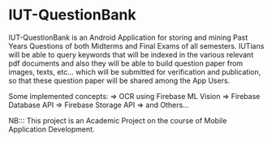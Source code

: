 # IUT-QuestionBank
IUT-QuestionBank is an Android Application for storing and mining Past Years Questions of both Midterms and Final Exams of all semesters. IUTians will be able to query keywords that will be indexed in the various relevant pdf documents and also they will be able to build question paper from images, texts, etc... which will be submitted for verification and publication, so that these question paper will be shared among the App Users.

Some implemented concepts:
  => OCR using Firebase ML Vision
  => Firebase Database API
  => Firebase Storage API
  => and Others...

NB::: This project is an Academic Project on the course of Mobile Application Development.
